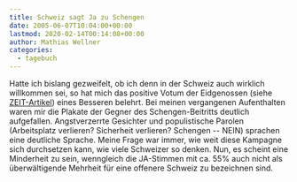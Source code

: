 ```yaml
---
title: Schweiz sagt Ja zu Schengen
date: 2005-06-07T10:04:00+00:00
lastmod: 2020-02-14T00:14:08+00:00
author: Mathias Wellner
categories:
  - tagebuch
---
```

Hatte ich bislang gezweifelt, ob ich denn in der Schweiz auch wirklich willkommen sei, so hat mich das positive Votum der Eidgenossen (siehe [ZEIT-Artikel](http://www.zeit.de/2005/23/schweiz_ergebnis)) eines Besseren belehrt. Bei meinen vergangenen Aufenthalten waren mir die Plakate der Gegner des Schengen-Beitritts deutlich aufgefallen. Angstverzerrte Gesichter und populistische Parolen (Arbeitsplatz verlieren? Sicherheit verlieren? Schengen -- NEIN) sprachen eine deutliche Sprache. Meine Frage war immer, wie weit diese Kampagne sich durchsetzen kann, wie viele Schweizer so denken. Nun, es scheint eine Minderheit zu sein, wenngleich die JA-Stimmen mit ca. 55% auch nicht als überwältigende Mehrheit für eine offenere Schweiz zu bezeichnen sind.